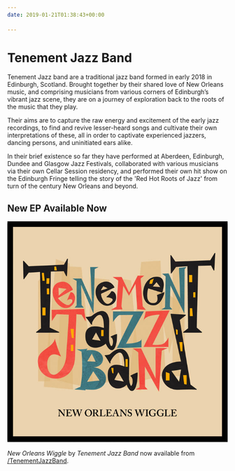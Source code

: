 ```yaml
---
date: 2019-01-21T01:38:43+00:00

---
```


# Tenement Jazz Band

Tenement Jazz band are a traditional jazz band formed in early 2018 in Edinburgh, Scotland. Brought together by their shared love of New Orleans music, and comprising musicians from various corners of Edinburgh’s vibrant jazz scene, they are on a journey of exploration back to the roots of the music that they play.

Their aims are to capture the raw energy and excitement of the early jazz recordings, to find and revive lesser-heard songs and cultivate their own interpretations of these, all in order to captivate experienced jazzers, dancing persons, and uninitiated ears alike.

In their brief existence so far they have performed at Aberdeen, Edinburgh, Dundee and Glasgow Jazz Festivals, collaborated with various musicians via their own Cellar Session residency, and performed their own hit show on the Edinburgh Fringe telling the story of the 'Red Hot Roots of Jazz' from turn of the century New Orleans and beyond.


## New EP Available Now

[<img src="ep_cover.jpg" class="img-fluid d-block mx-auto" alt="EP album cover">](https://tenementjazzband.bandcamp.com/releases)

_New Orleans Wiggle_ by _Tenement Jazz Band_ now available from [<span class="fab fa-bandcamp">/TenementJazzBand](https://tenementjazzband.bandcamp.com/releases).
